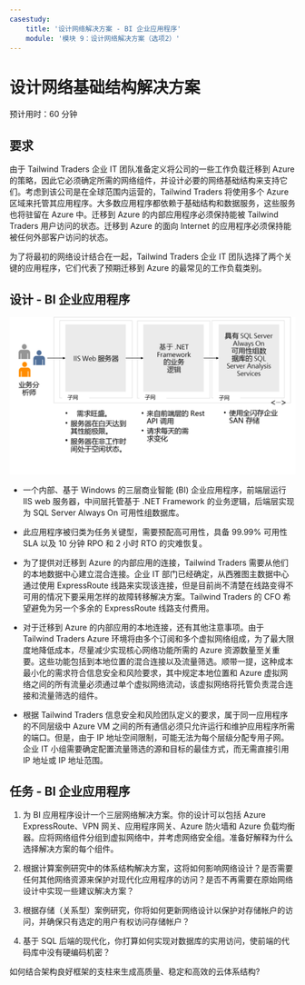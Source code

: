 ```yaml
---
casestudy:
    title: '设计网络解决方案 - BI 企业应用程序'
    module: '模块 9：设计网络解决方案（选项2）'
---
```

# 设计网络基础结构解决方案  

预计用时：60 分钟

## 要求

由于 Tailwind Traders 企业 IT 团队准备定义将公司的一些工作负载迁移到 Azure 的策略，因此它必须确定所需的网络组件，并设计必要的网络基础结构来支持它们。考虑到该公司是在全球范围内运营的，Tailwind Traders 将使用多个 Azure 区域来托管其应用程序。大多数应用程序都依赖于基础结构和数据服务，这些服务也将驻留在 Azure 中。迁移到 Azure 的内部应用程序必须保持能被 Tailwind Traders 用户访问的状态。迁移到 Azure 的面向 Internet 的应用程序必须保持能被任何外部客户访问的状态。 

为了将最初的网络设计结合在一起，Tailwind Traders 企业 IT 团队选择了两个关键的应用程序，它们代表了预期迁移到 Azure 的最常见的工作负载类别。  

## 设计 - BI 企业应用程序 

![BI 企业应用程序体系结构](media/compute.png)

-	一个内部、基于 Windows 的三层商业智能 (BI) 企业应用程序，前端层运行 IIS web 服务器，中间层托管基于 .NET Framework 的业务逻辑，后端层实现为 SQL Server Always On 可用性组数据库。 

-	此应用程序被归类为任务关键型，需要预配高可用性，具备 99.99% 可用性 SLA 以及 10 分钟 RPO 和 2 小时 RTO 的灾难恢复。

-	为了提供对迁移到 Azure 的内部应用的连接，Tailwind Traders 需要从他们的本地数据中心建立混合连接。企业 IT 部门已经确定，从西雅图主数据中心通过使用 ExpressRoute 线路来实现该连接，但是目前尚不清楚在线路变得不可用的情况下要采用怎样的故障转移解决方案。Tailwind Traders 的 CFO 希望避免为另一个多余的 ExpressRoute 线路支付费用。 

- 对于迁移到 Azure 的内部应用的本地连接，还有其他注意事项。由于 Tailwind Traders Azure 环境将由多个订阅和多个虚拟网络组成，为了最大限度地降低成本，尽量减少实现核心网络功能所需的 Azure 资源数量至关重要。这些功能包括到本地位置的混合连接以及流量筛选。顺带一提，这种成本最小化的需求符合信息安全和风险要求，其中规定本地位置和 Azure 虚拟网络之间的所有流量必须通过单个虚拟网络流动，该虚拟网络将托管负责混合连接和流量筛选的组件。 

-	根据 Tailwind Traders 信息安全和风险团队定义的要求，属于同一应用程序的不同层级中 Azure VM 之间的所有通信必须只允许运行和维护应用程序所需的端口。但是，由于 IP 地址空间限制，可能无法为每个层级分配专用子网。企业 IT 小组需要确定配置流量筛选的源和目标的最佳方式，而无需直接引用 IP 地址或 IP 地址范围。


## 任务 - BI 企业应用程序 

1. 为 BI 应用程序设计一个三层网络解决方案。你的设计可以包括 Azure ExpressRoute、VPN 网关、应用程序网关、Azure 防火墙和 Azure 负载均衡器。应将网络组件分组到虚拟网络中，并考虑网络安全组。准备好解释为什么选择解决方案的每个组件。 

2. 根据计算案例研究中的体系结构解决方案，这将如何影响网络设计？是否需要任何其他网络资源来保护对现代化应用程序的访问？是否不再需要在原始网络设计中实现一些建议解决方案？ 

3. 根据存储（关系型）案例研究，你将如何更新网络设计以保护对存储帐户的访问，并确保只有选定的用户有权访问存储帐户？

4. 基于 SQL 后端的现代化，你打算如何实现对数据库的实用访问，使前端的代码库中没有硬编码机密？

如何结合架构良好框架的支柱来生成高质量、稳定和高效的云体系结构?
